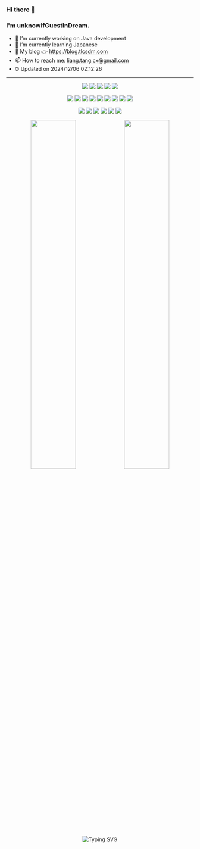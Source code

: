 ### Hi there 👋
### I'm unknowIfGuestInDream. 

- 🔭 I’m currently working on Java development
- 🌱 I’m currently learning Japanese
- 🤔 My blog 👉 https://blog.tlcsdm.com 
- 📫 How to reach me: liang.tang.cx@gmail.com
- ⏰ Updated on 2024/12/06 02:12:26

---

<p align="center">
<img src="https://img.shields.io/badge/-java-E34A86?style=flat-square&logo=OpenJDK"/>
<img src="https://img.shields.io/badge/-JavaScript-blue?style=flat-square&logo=javascript"/>
<img src="https://img.shields.io/badge/-React-lightgrey?style=flat-square&logo=react"/>
<img src="https://img.shields.io/badge/-Go-E34A86?style=flat-square&logo=Go"/>
<img src="https://img.shields.io/badge/-Python-E34A86?style=flat-square&logo=Python"/>
</p>

<p align="center">
<img src="https://img.shields.io/badge/-SpringBoot-yellowgreen?style=flat-square&logo=Spring Boot"/>
<img src="https://img.shields.io/badge/-SpringCloud-yellowgreen?style=flat-square&logo=Spring"/>
<img src="https://img.shields.io/badge/-Oracle-important?style=flat-square&logo=Oracle"/>
<img src="https://img.shields.io/badge/-MySQL-white?style=flat-square&logo=mysql"/>
<img src="https://img.shields.io/badge/-MongoDB-black?style=flat-square&logo=mongodb"/>
<img src="https://img.shields.io/badge/-Redis-green?style=flat-square&logo=Redis"/>
<img src="https://img.shields.io/badge/-Git-blue?style=flat-square&logo=git"/>
<img src="https://img.shields.io/badge/-GitHub-orange?style=flat-square&logo=github"/>
<img src="https://img.shields.io/badge/-CentOS-informational?style=flat-square&logo=CentOS"/>
</p>

<p align="center">
<img src="https://img.shields.io/badge/-Idea-black?style=plastic&logo=intellijidea"/>
<img src="https://img.shields.io/badge/-Webstorm-red?style=plastic&logo=webstorm"/>
<img src="https://img.shields.io/badge/-Eclipse-orange?style=flat-square&logo=Eclipse IDE"/>
<img src="https://img.shields.io/badge/-DataGrip-green?style=flat-square&logo=datagrip"/>
<img src="https://img.shields.io/badge/-GoLand-black?style=flat-square&logo=goland"/>
<img src="https://img.shields.io/badge/-PyCharm-yellowgreen?style=flat-square&logo=PyCharm"/>
</p>

<p align = "center">
  <img width="49%" src = "https://github-readme-stats.vercel.app/api?username=unknowIfGuestInDream&count_private=true&show_icons=true&theme=tokyonight&include_all_commits=true" />
  <img width="49%" src="https://github-readme-streak-stats.herokuapp.com/?user=unknowIfGuestInDream&show_icons=true&locale=en&layout=compact&theme=tokyonight&date_format=[Y.]n.j" />
</p>

<p align = "center">
 <img src="https://readme-typing-svg.demolab.com?font=Fira+Code&pause=1000&color=498EFF&width=530&lines=Whatever+is+worth+doing+is+worth+doing+well" alt="Typing SVG" />
</p>

